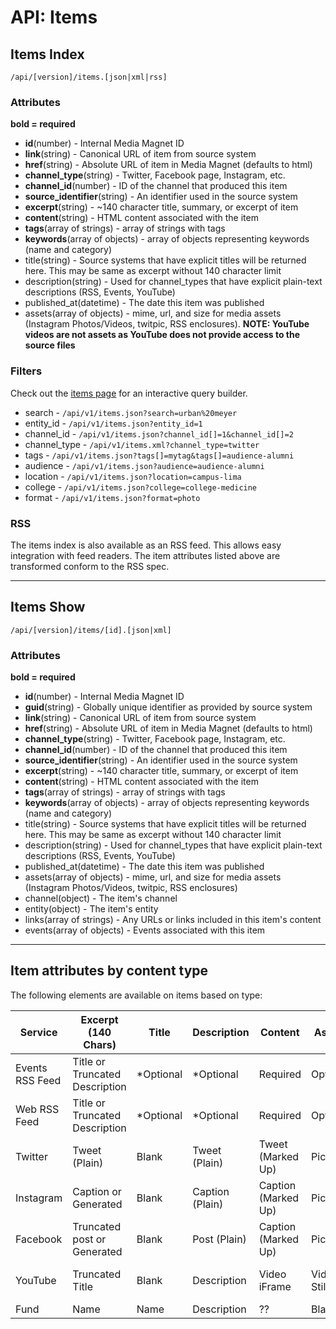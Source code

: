 API: Items
==========

Items Index
-----------

    /api/[version]/items.[json|xml|rss]

### Attributes

**bold = required**

* **id**(number) - Internal Media Magnet ID
* **link**(string) - Canonical URL of item from source system
* **href**(string) - Absolute URL of item in Media Magnet (defaults to html)
* **channel_type**(string) - Twitter, Facebook page, Instagram, etc.
* **channel_id**(number) - ID of the channel that produced this item
* **source_identifier**(string) - An identifier used in the source system
* **excerpt**(string) - ~140 character title, summary, or excerpt of item
* **content**(string) - HTML content associated  with the item
* **tags**(array of strings) - array of strings with tags
* **keywords**(array of objects) - array of objects representing keywords (name and category)
* title(string) - Source systems that have explicit titles will be returned here. This
  may be same as excerpt without 140 character limit
* description(string) - Used for channel_types that have explicit plain-text 
  descriptions (RSS, Events, YouTube)
* published_at(datetime) - The date this item was published
* assets(array of objects) - mime, url, and size for media assets (Instagram 
  Photos/Videos, twitpic, RSS enclosures). **NOTE: YouTube videos are not 
  assets as YouTube does not provide access to the source files**

### Filters

Check out the [items page](/items) for an interactive query builder.

* search - `/api/v1/items.json?search=urban%20meyer`
* entity\_id - `/api/v1/items.json?entity_id=1`
* channel\_id - `/api/v1/items.json?channel_id[]=1&channel_id[]=2`
* channel\_type - `/api/v1/items.xml?channel_type=twitter`
* tags - `/api/v1/items.json?tags[]=mytag&tags[]=audience-alumni`
* audience - `/api/v1/items.json?audience=audience-alumni`
* location - `/api/v1/items.json?location=campus-lima`
* college - `/api/v1/items.json?college=college-medicine`
* format - `/api/v1/items.json?format=photo`

### RSS

The items index is also available as an RSS feed. This allows easy integration
with feed readers. The item attributes listed above are transformed conform to
the RSS spec.

- - -

Items Show
----------

    /api/[version]/items/[id].[json|xml]

### Attributes

**bold = required**

* **id**(number) - Internal Media Magnet ID
* **guid**(string) - Globally unique identifier as provided by source system
* **link**(string) - Canonical URL of item from source system
* **href**(string) - Absolute URL of item in Media Magnet (defaults to html)
* **channel_type**(string) - Twitter, Facebook page, Instagram, etc.
* **channel_id**(number) - ID of the channel that produced this item
* **source_identifier**(string) - An identifier used in the source system
* **excerpt**(string) - ~140 character title, summary, or excerpt of item
* **content**(string) - HTML content associated  with the item
* **tags**(array of strings) - array of strings with tags
* **keywords**(array of objects) - array of objects representing keywords (name and category)
* title(string) - Source systems that have explicit titles will be returned here. This
  may be same as excerpt without 140 character limit
* description(string) - Used for channel_types that have explicit plain-text 
  descriptions (RSS, Events, YouTube)
* published_at(datetime) - The date this item was published
* assets(array of objects) - mime, url, and size for media assets (Instagram 
  Photos/Videos, twitpic, RSS enclosures)
* channel(object) - The item's channel
* entity(object) - The item's entity
* links(array of strings) - Any URLs or links included in this item's content
* events(array of objects) - Events associated with this item

- - -

Item attributes by content type
-------------------------------

The following elements are available on items based on type:

<table class="table table-condensed">
  <thead>
    <tr>
        <th>Service</th>
        <th>Excerpt (140 Chars)</th>
        <th>Title</th>
        <th>Description</th>
        <th>Content</th>
        <th>Assets</th>
        <th>Links</th>
        <th>Events</th>
    </tr>
  </thead>
  <tbody>
    <tr>
      <td>Events RSS Feed</td>
      <td class="success">Title or Truncated Description</td>
      <td class="warning">*Optional</td>
      <td class="warning">*Optional</td>
      <td class="success">Required</td>
      <td class="warning">Optional</td>
      <td class="warning">Optional</td>
      <td class="success">Required</td>
    </tr>
    <tr>
      <td>Web RSS Feed</td>
      <td class="success">Title or Truncated Description</td>
      <td class="warning">*Optional</td>
      <td class="warning">*Optional</td>
      <td class="success">Required</td>
      <td class="warning">Optional</td>
      <td class="warning">Optional</td>
      <td class="danger">Blank</td>
    </tr>
    <tr>
      <td>Twitter</td>
      <td class="success">Tweet (Plain)</td>
      <td class="danger">Blank</td>
      <td class="success">Tweet (Plain)</td>
      <td class="success">Tweet (Marked Up)</td>
      <td class="warning">Pictures</td>
      <td class="warning">Resolved Links</td>
      <td class="danger">Blank</td>
    </tr>
    <tr>
      <td>Instagram</td>
      <td class="success">Caption or Generated</td>
      <td class="danger">Blank</td>
      <td class="warning">Caption (Plain)</td>
      <td class="success">Caption (Marked Up)</td>
      <td class="success">Picture</td>
      <td class="warning">Resolved Caption Links</td>
      <td class="danger">Blank</td>
    </tr>
    <tr>
      <td>Facebook</td>
      <td class="success">Truncated post or Generated</td>
      <td class="danger">Blank</td>
      <td class="success">Post (Plain)</td>
      <td class="success">Caption (Marked Up)</td>
      <td class="warning">Picture</td>
      <td class="warning">Resolved Post Links</td>
      <td class="danger">Blank</td>
    </tr>
    <tr>
      <td>YouTube</td>
      <td class="success">Truncated Title</td>
      <td class="danger">Blank</td>
      <td class="success">Description</td>
      <td class="success">Video iFrame</td>
      <td class="warning">Video Still</td>
      <td class="warning">Resolved Links from Description</td>
      <td class="danger">Blank</td>
    </tr>
    <tr>
      <td>Fund</td>
      <td class="success">Name</td>
      <td class="danger">Name</td>
      <td class="success">Description</td>
      <td class="success">??</td>
      <td class="danger">Blank</td>
      <td class="danger">Blank</td>
      <td class="danger">Blank</td>
    </tr>
  </tbody>
</table>

